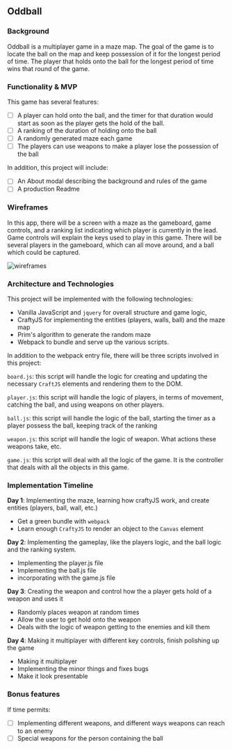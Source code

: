 ## Oddball

### Background

Oddball is a multiplayer game in a maze map. The goal of the game is to locate the ball on the map and keep possession of it for the longest period of time. The player that holds onto the ball for the longest period of time wins that round of the game.

### Functionality & MVP  

This game has several features:
- [ ] A player can hold onto the ball, and the timer for that duration would start as soon as the player gets the hold of the ball.
- [ ] A ranking of the duration of holding onto the ball
- [ ] A randomly generated maze each game
- [ ] The players can use weapons to make a player lose the possession of the ball

In addition, this project will include:

- [ ] An About modal describing the background and rules of the game
- [ ] A production Readme

### Wireframes

In this app, there will be a screen with a maze as the gameboard, game controls, and a ranking list indicating which player is currently in the lead. Game controls will explain the keys used to play in this game. There will be several players in the gameboard, which can all move around, and a ball which could be captured.

![wireframes](oddball.png)

### Architecture and Technologies

This project will be implemented with the following technologies:

- Vanilla JavaScript and `jquery` for overall structure and game logic,
- CraftyJS for implementing the entities (players, walls, ball) and the maze map
- Prim's algorithm to generate the random maze
- Webpack to bundle and serve up the various scripts.

In addition to the webpack entry file, there will be three scripts involved in this project:

`board.js`: this script will handle the logic for creating and updating the necessary `CraftJS` elements and rendering them to the DOM.

`player.js`: this script will handle the logic of players, in terms of movement, catching the ball, and using weapons on other players.

`ball.js`: this script will handle the logic of the ball, starting the timer as a player possess the ball, keeping track of the ranking

`weapon.js`: this script will handle the logic of weapon. What actions these weapons take, etc.

`game.js`: this script will deal with all the logic of the game. It is the controller that deals with all the objects in this game.

### Implementation Timeline

**Day 1**: Implementing the maze, learning how craftyJS work, and create entities (players, ball, wall, etc.)

- Get a green bundle with `webpack`
- Learn enough `CraftyJS` to render an object to the `Canvas` element

**Day 2**: Implementing the gameplay, like the players logic, and the ball logic and the ranking system.

- Implementing the player.js file
- Implementing the ball.js file
- incorporating with the game.js file

**Day 3**: Creating the weapon and control how the a player gets hold of a weapon and uses it

- Randomly places weapon at random times
- Allow the user to get hold onto the weapon
- Deals with the logic of weapon getting to the enemies and kill them

**Day 4**: Making it multiplayer with different key controls, finish polishing up the game

- Making it multiplayer
- Implementing the minor things and fixes bugs
- Make it look presentable

### Bonus features

If time permits:

- [ ] Implementing different weapons, and different ways weapons can reach to an enemy
- [ ] Special weapons for the person containing the ball
